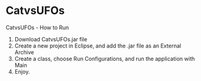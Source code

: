 # CatvsUFOs

CatvsUFOs - How to Run

1. Download CatvsUFOs.jar file
2. Create a new project in Eclipse, and add the .jar file as an External Archive
3. Create a class, choose Run Configurations, and run the application with Main
4. Enjoy.
